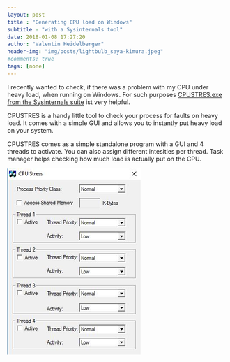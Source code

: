 ```yaml
---
layout: post
title : "Generating CPU load on Windows"
subtitle : "with a Sysinternals tool"
date: 2018-01-08 17:27:20
author: "Valentin Heidelberger"
header-img: "img/posts/lightbulb_saya-kimura.jpeg"
#comments: true
tags: [none]
---
```

I recently wanted to check, if there was a problem with my CPU under heavy load, when running on Windows. For such purposes [CPUSTRES.exe from the Sysinternals suite](http://download.sysinternals.com/files/CPUSTRES.zip) ist very helpful.

CPUSTRES is a handy little tool to check your process for faults on heavy load.
It comes with a simple GUI and allows you to instantly put heavy load on your system.

CPUSTRES comes as a simple standalone program with a GUI and 4 threads to activate. You can also assign different intesities per thread. Task manager helps checking how much load is actually put on the CPU.

![CPUSTRES screenshot](img/posts/cpustres.jpg "CPUSTRES screenshot")
